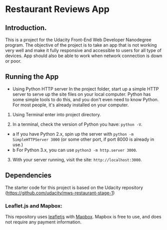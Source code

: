 # Restaurant Reviews App

## Introduction.

This is a project for the Udacity Front-End Web Developer
Nanodegree program. The objective of the project is to 
take an app that is not working very well and make it fully
responsive and accessible to users for all type of devices. 
App should also be able to work when network connection
is down or poor.


## Running the App

* Using Python HTTP server
In the project folder, start up a simple HTTP server to serve up the site files on your local computer. Python has some simple tools to do this, and you don't even need to know Python. For most people, it's already installed on your computer.

1. Using Terminal enter into project directory.

2. In a terminal, check the version of Python you have: `python -V`.

  * a If you have Python 2.x, spin up the server with `python -m SimpleHTTPServer 3000` (or some other port, if port 8000 is already in use.)
  * b For Python 3.x, you can use `python3 -m http.server 3000`.

3. With your server running, visit the site: `http://localhost:3000`.

## Dependencies

The starter code for this project is based on the Udacity repository
(https://github.com/udacity/mws-restaurant-stage-1)

### Leaflet.js and Mapbox:

This repository uses [leafletjs](https://leafletjs.com/) with [Mapbox](https://www.mapbox.com/). Mapbox is free to use, and does not require any payment information. 

